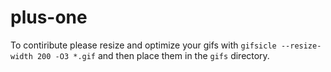 # plus-one

To contiribute please resize and optimize your gifs with `gifsicle --resize-width 200 -O3 *.gif` and then place them in the `gifs` directory.

